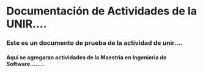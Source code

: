 # Documentación de Actividades de la UNIR....
### Este es un documento de prueba de la actividad de unir....
#### Aqui se agregaran actividades de la Maestria en Ingenieria de Software........
